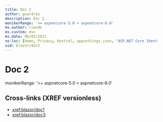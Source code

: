 ```yaml
---
title: Doc 2
author: guardrex
description: Doc 2.
monikerRange: '>= aspnetcore-5.0 < aspnetcore-6.0'
ms.author: riande
ms.custom: mvc
ms.date: 06/03/2021
no-loc: [Home, Privacy, Kestrel, appsettings.json, "ASP.NET Core Identity", cookie, Cookie, Blazor, "Blazor Server", "Blazor WebAssembly", "Identity", "Let's Encrypt", Razor, SignalR]
uid: blazor/doc2
---
```

# Doc 2

monikerRange: '>= aspnetcore-5.0 \< aspnetcore-6.0'

## Cross-links (XREF versionless)

* <xref:blazor/doc1>
* <xref:blazor/doc3>
